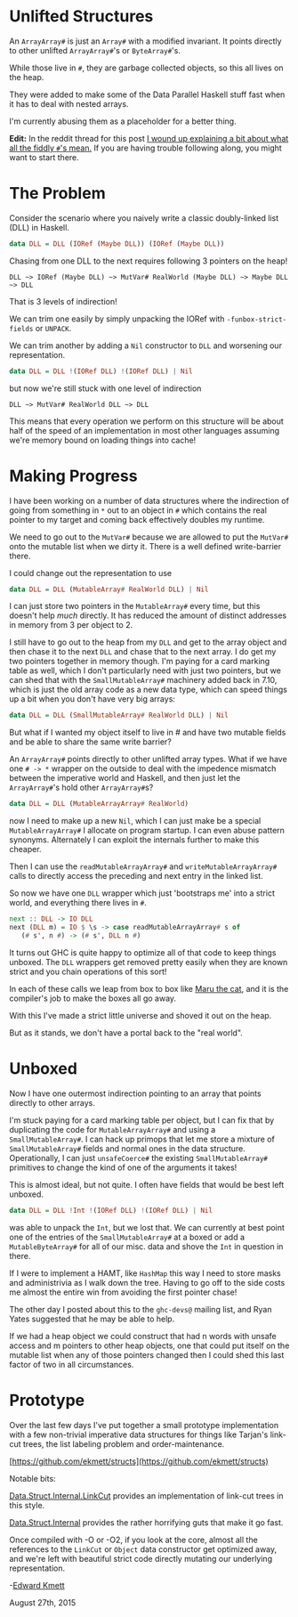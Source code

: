 # Unlifted Structures

An `ArrayArray#` is just an `Array#` with a modified invariant. It points directly to other unlifted `ArrayArray#`'s or `ByteArray#`'s.

While those live in `#`, they are garbage collected objects, so this all lives on the heap.

They were added to make some of the Data Parallel Haskell stuff fast when it has to deal with nested arrays.

I'm currently abusing them as a placeholder for a better thing.

**Edit:** In the reddit thread for this post [I wound up explaining a bit about what all the fiddly `#`'s mean.](https://www.reddit.com/r/haskell/comments/3im7ha/edward_kmett_unlifted_structures/cuhski4) If you are having trouble following along, you might want to start there.

# The Problem

Consider the scenario where you naively write a classic doubly-linked list (DLL) in Haskell.

```haskell
data DLL = DLL (IORef (Maybe DLL)) (IORef (Maybe DLL))
```

Chasing from one DLL to the next requires following 3 pointers on the heap!

```
DLL ~> IORef (Maybe DLL) ~> MutVar# RealWorld (Maybe DLL) ~> Maybe DLL ~> DLL
```

That is 3 levels of indirection!

We can trim one easily by simply unpacking the IORef with `-funbox-strict-fields` or `UNPACK`.

We can trim another by adding a `Nil` constructor to `DLL` and worsening our representation.

```haskell
data DLL = DLL !(IORef DLL) !(IORef DLL) | Nil
```

but now we're still stuck with one level of indirection 

```
DLL ~> MutVar# RealWorld DLL ~> DLL
```

This means that every operation we perform on this structure will be about half of the speed of an implementation in most other languages assuming we're memory bound on loading things into cache!

# Making Progress

I have been working on a number of data structures where the indirection of going from something in `*` out to an object in `#` which contains the real pointer to my target and coming back effectively doubles my runtime.

We need to go out to the `MutVar#` because we are allowed to put the `MutVar#` onto the mutable list when we dirty it. There is a well defined write-barrier there.

I could change out the representation to use

```haskell
data DLL = DLL (MutableArray# RealWorld DLL) | Nil
```

I can just store two pointers in the `MutableArray#` every time, but this doesn't help _much_ directly. It has reduced the amount of distinct addresses in memory from 3 per object to 2.

I still have to go out to the heap from my `DLL` and get to the array object and then chase it to the next `DLL` and chase that to the next array. I do get my two pointers together in memory though. I'm paying for a card marking table as well, which I don't particularly need with just two pointers, but we can shed that with the `SmallMutableArray#` machinery added back in 7.10, which is just the old array code as a new data type, which can speed things up a bit when you don't have very big arrays:

```haskell
data DLL = DLL (SmallMutableArray# RealWorld DLL) | Nil
```

But what if I wanted my object itself to live in # and have two mutable fields and be able to share the same write barrier?

An `ArrayArray#` points directly to other unlifted array types. What if we have one `# -> *` wrapper on the outside to deal with the impedence mismatch between the imperative world and Haskell, and then just let the `ArrayArray#`'s hold other `ArrayArray#`s?

```haskell
data DLL = DLL (MutableArrayArray# RealWorld)
```

now I need to make up a new `Nil`, which I can just make be a special `MutableArrayArray#` I allocate on program startup. I can even abuse pattern synonyms. Alternately I can exploit the internals further to make this cheaper.

Then I can use the `readMutableArrayArray#` and `writeMutableArrayArray#` calls to directly access the preceding and next entry in the linked list.

So now we have one `DLL` wrapper which just 'bootstraps me' into a strict world, and everything there lives in `#`.

```haskell
next :: DLL -> IO DLL
next (DLL m) = IO $ \s -> case readMutableArrayArray# s of 
   (# s', n #) -> (# s', DLL n #)
```

It turns out GHC is quite happy to optimize all of that code to keep things unboxed. The `DLL` wrappers get removed pretty easily when they are known strict and you chain operations of this sort!

In each of these calls we leap from box to box like [Maru the cat](https://www.youtube.com/watch?v=jgxL-PwmY7s), and it is the compiler's job to make the boxes all go away.

With this I've made a strict little universe and shoved it out on the heap.

But as it stands, we don't have a portal back to the "real world". 

# Unboxed

Now I have one outermost indirection pointing to an array that points directly to other arrays.

I'm stuck paying for a card marking table per object, but I can fix that by duplicating the code for `MutableArrayArray#` and using a `SmallMutableArray#`. I can hack up primops that let me store a mixture of `SmallMutableArray#` fields and normal ones in the data structure. Operationally, I can just `unsafeCoerce#` the existing `SmallMutableArray#` primitives to change the kind of one of the arguments it takes!

This is almost ideal, but not quite. I often have fields that would be best left unboxed.

```haskell
data DLL = DLL !Int !(IORef DLL) !(IORef DLL) | Nil
```

was able to unpack the `Int`, but we lost that. We can currently at best point one of the entries of the `SmallMutableArray#` at a boxed or add a `MutableByteArray#` for all of our misc. data and shove the `Int` in question in there.

If I were to implement a HAMT, like `HashMap` this way I need to store masks and administrivia as I walk down the tree. Having to go off to the side costs me almost the entire win from avoiding the first pointer chase!

The other day I posted about this to the `ghc-devs@` mailing list, and Ryan Yates suggested that he may be able to help.

If we had a heap object we could construct that had n words with unsafe access and m pointers to other heap objects, one that could put itself on the mutable list when any of those pointers changed then I could shed this last factor of two in all circumstances.

# Prototype

Over the last few days I've put together a small prototype implementation with a few non-trivial imperative data structures for things like Tarjan's link-cut trees, the list labeling problem and order-maintenance.

[https://github.com/ekmett/structs](https://github.com/ekmett/structs)

Notable bits:

[Data.Struct.Internal.LinkCut](https://github.com/ekmett/structs/blob/9ff2818f888aff4789b7a41077a674a10d15e6ee/src/Data/Struct/Internal/LinkCut.hs) provides an implementation of link-cut trees in this style.

[Data.Struct.Internal](https://github.com/ekmett/structs/blob/9ff2818f888aff4789b7a41077a674a10d15e6ee/src/Data/Struct/Internal.hs) provides the rather horrifying guts that make it go fast.

Once compiled with -O or -O2, if you look at the core, almost all the references to the `LinkCut` or `Object` data constructor get optimized away, and we're left with beautiful strict code directly mutating our underlying representation.

-[Edward Kmett](mailto:ekmett@gmail.com)

August 27th, 2015